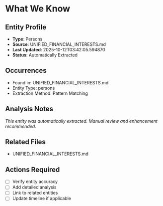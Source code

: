 # What We Know

## Entity Profile
- **Type**: Persons
- **Source**: UNIFIED_FINANCIAL_INTERESTS.md
- **Last Updated**: 2025-10-12T03:42:05.594870
- **Status**: Automatically Extracted

## Occurrences
- Found in: UNIFIED_FINANCIAL_INTERESTS.md
- Entity Type: persons
- Extraction Method: Pattern Matching

## Analysis Notes
*This entity was automatically extracted. Manual review and enhancement recommended.*

## Related Files
- UNIFIED_FINANCIAL_INTERESTS.md

## Actions Required
- [ ] Verify entity accuracy
- [ ] Add detailed analysis
- [ ] Link to related entities
- [ ] Update timeline if applicable
